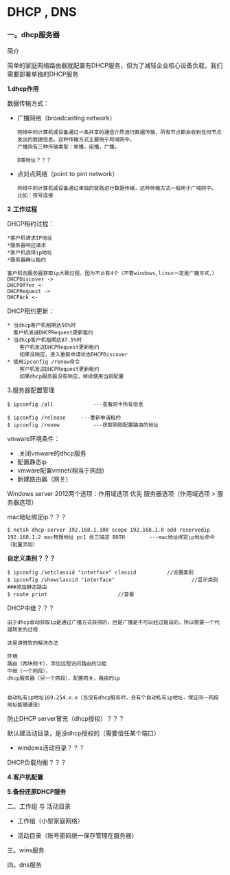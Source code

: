 # DHCP , DNS

### 一。dhcp服务器

简介

简单的家庭网络路由器就配置有DHCP服务，但为了减轻企业核心设备负载，我们需要部署单独的DHCP服务

**1.dhcp作用**

数据传输方式：

* 广播网络（broadcasting network）

  ```
  网络中的计算机或设备通过一条共享的通信介质进行数据传输，所有节点都会收到任何节点发出的数据信息。这种传输方式主要用于局域网中。
  广播网有三种传输类型：单播，组播，广播。
  
  D类地址？？？
  ```

* 点对点网络（point to pint network）

  ```
  网络中的计算机或设备通过单独的链路进行数据传输，这种传输方式一般用于广域网中。
  比如：拔号连接
  ```

**2.工作过程**

DHCP租约过程：

```
*客户机请求IP地址
*服务器响应请求
*客户机选择ip地址
*服务器确认租约

客户机向服务器获取ip大致过程，因为不止有4个（不管windows,linux一定是广播方式，）
DHCPDiscover ->
DHCPOffer <-
DHCPRequest ->
DHCPAck <-
```

DHCP租约更新：

```
* 当dhcp客户机租期达50%时
  客户机发送DHCPRequest更新租约
* 当dhcp客户机租期达87.5%时
	客户机发送DHCPRequest更新租约
	如果没响应，进入重新申请状态DHCPDiscover
* 使用ipconfig /renew命令
	客户机发送DHCPRequest更新租约
	如果dhcp服务器没有响应，继续使用当前配置
```

3.服务器配置管理

```
$ ipconfig /all				---查看网卡所有信息

$ ipconfig /release		---重新申请租约
$ ipconfig /renew			---获取刚刚配置路由的地址

```

vmware环境条件：

* .关闭vmware的dhcp服务
* 配置静态ip
* vmware配置vmnet(相当于网段)
* 新建路由器（网关）

Windows server 2012两个选项：作用域选项  优先  服务器选项（作用域选项 > 服务器选项）

mac地址绑定ip？？？

```
$ netsh dhcp server 192.168.1.100 scope 192.168.1.0 add reservedip 192.168.1.2 mac物理地址 pc1 张三描述 BOTH		---mac地址绑定ip地址命令（批量添加）
```

**自定义类别？？？**

```
$ ipconfig /setclassid "interface" classid			//设置类别
$ ipconfig /showclassid "interface"							//显示类别
###添加静态路由
$ route print						//查看
```

DHCP中继？？？

```
由于dhcp自动获取ip是通过广播方式获得的，但是广播是不可以经过路由的，所以需要一个代理转发的过程

这里讲微软的解决办法

环境
路由（两块网卡），添加远程访问路由的功能
中继（一个网段），
dhcp服务器（另一个网段），配置网关，路由的ip


自动私有ip地址169.254.x.x（当没有dhcp服务时，会有个自动私有ip地址，保证同一网段地址能够通信）
```

防止DHCP server冒充（dhcp授权）？？？

默认建活动目录，是没dhcp授权的（需要信任某个端口）

* windows活动目录？？？

DHCP负载均衡？？？

**4.客户机配置**

**5.备份还原DHCP服务**

二。工作组 与 活动目录

* 工作组（小型家庭网络）

* 活动目录（账号密码统一保存管理在服务器）

三。wins服务

四。dns服务